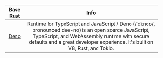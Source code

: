 <table>
  <thead>
    <tr>
      <th align="center">Base Rust</th>
      <th align="center">Info</th>
    </tr>
  </thead>
  <tbody>
    <tr>
      <td align="center">
        <a href="https://docs.deno.com/">Deno</a>
      </td>
      <td align="center">Runtime for TypeScript and JavaScript / Deno (/ˈdiːnoʊ/, pronounced dee-no) is an open source JavaScript, TypeScript, and WebAssembly runtime with secure defaults and a great developer experience. It's built on V8, Rust, and Tokio.</td>
    </tr>
  </tbody>
</table>
